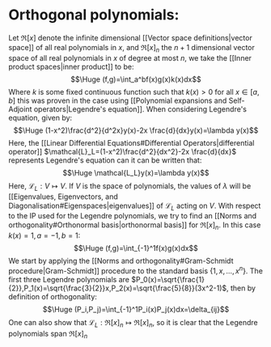 
# Orthogonal polynomials:

Let $\Re[x]$ denote the infinite dimensional [[Vector space definitions|vector space]] of all real polynomials in $x$, and $\Re[x]_n$ the $n+1$ dimensional vector space of all real polynomials in $x$ of degree at most $n$, we take the [[Inner product spaces|inner product]] to be:$$\Huge (f,g)=\int_a^bf(x)g(x)k(x)dx$$Where $k$ is some fixed continuous function such that $k(x)>0$ for all $x\in[a,b]$ this was proven in the case using [[Polynomial expansions and Self-Adjoint operators|Legendre's equation]]. When considering Legendre's equation, given by:$$\Huge (1-x^2)\frac{d^2}{d^2x}y(x)-2x \frac{d}{dx}y(x)=\lambda y(x)$$Here, the [[Linear Differential Equations#Differential Operators|differential operator]] $\mathcal{L}_L=(1-x^2)\frac{d^2}{dx^2}-2x \frac{d}{dx}$ represents Legendre's equation can it can be written that:$$\Huge \mathcal{L_L}y(x)=\lambda y(x)$$Here, $\mathcal{L}_L:V\mapsto V$. If $V$ is the space of polynomials, the values of $\lambda$ will be [[Eigenvalues, Eigenvectors, and Diagonalisation#Eigenspaces|eigenvalues]] of $\mathcal{L}_L$ acting on $V$. With respect to the IP used for the Legendre polynomials, we try to find an [[Norms and orthogonality#Orthonormal basis|orthonormal basis]] for $\Re[x]_n$. In this case $k(x)=1,a=-1,b=1$:$$\Huge (f,g)=\int_{-1}^1f(x)g(x)dx$$We start by applying the [[Norms and orthogonality#Gram-Schmidt procedure|Gram-Schmidt]] procedure to the standard basis $\{1,x,\dots,x^n\}$. The first three Legendre polynomials are $P_0(x)=\sqrt{\frac{1}{2}},P_1(x)=\sqrt{\frac{3}{2}}x,P_2(x)=\sqrt{\frac{5}{8}}(3x^2-1)$, then by definition of orthogonality:$$\Huge (P_i,P_j)=\int_{-1}^1P_i(x)P_j(x)dx=\delta_{ij}$$One can also show that $\mathcal{L}_L:\Re[x]_n\mapsto\Re[x]_n$, so it is clear that the Legendre polynomials span $\Re[x]_n$